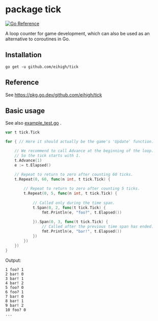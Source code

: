 # package tick
[![Go Reference](https://pkg.go.dev/badge/github.com/eihigh/tick.svg)](https://pkg.go.dev/github.com/eihigh/tick)

A loop counter for game development, which can also be used as an alternative to coroutines in Go.

## Installation
```
go get -u github.com/eihigh/tick
```

## Reference
See https://pkg.go.dev/github.com/eihigh/tick


## Basic usage
See also [example_test.go](https://github.com/eihigh/tick/blob/main/example_test.go) .

```go
var t tick.Tick

for { // Here it should actually be the game's 'Update' function.

	// We recommend to call Advance at the beginning of the loop.
	// So the tick starts with 1.
	t.Advance(1)
	e := t.Elapsed()

	// Repeat to return to zero after counting 60 ticks.
	t.Repeat(0, 60, func(n int, t tick.Tick) {
  
		// Repeat to return to zero after counting 5 ticks.
		t.Repeat(0, 5, func(n int, t tick.Tick) {
    
			// Called only during the time span.
			t.Span(0, 2, func(t tick.Tick) {
				fmt.Println(e, "foo?", t.Elapsed())
        
			}).Span(0, 3, func(t tick.Tick) {
				// Called after the previous time span has ended.
				fmt.Println(e, "bar!", t.Elapsed())
			})
		})
	})
}
```

Output:
```
1 foo? 1
2 bar! 0
3 bar! 1
4 bar! 2
5 foo? 0
6 foo? 1
7 bar! 0
8 bar! 1
9 bar! 2
10 foo? 0
...
```
